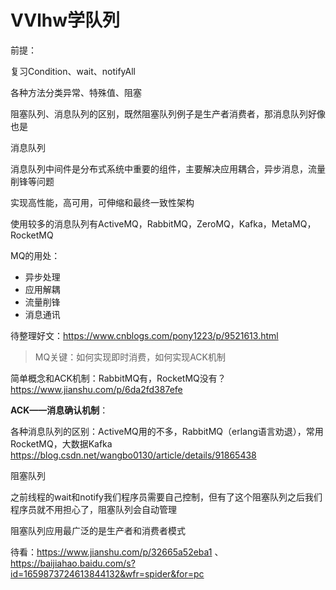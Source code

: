 # VVlhw学队列

前提：

复习Condition、wait、notifyAll

各种方法分类异常、特殊值、阻塞

阻塞队列、消息队列的区别，既然阻塞队列例子是生产者消费者，那消息队列好像也是



消息队列

消息队列中间件是分布式系统中重要的组件，主要解决应用耦合，异步消息，流量削锋等问题

实现高性能，高可用，可伸缩和最终一致性架构

使用较多的消息队列有ActiveMQ，RabbitMQ，ZeroMQ，Kafka，MetaMQ，RocketMQ

MQ的用处：

- 异步处理
- 应用解耦
- 流量削锋
- 消息通讯

待整理好文：https://www.cnblogs.com/pony1223/p/9521613.html



> MQ关键：如何实现即时消费，如何实现ACK机制

简单概念和ACK机制：RabbitMQ有，RocketMQ没有？ https://www.jianshu.com/p/6da2fd387efe

**ACK——消息确认机制**：

各种消息队列的区别：ActiveMQ用的不多，RabbitMQ（erlang语言劝退），常用RocketMQ，大数据Kafka https://blog.csdn.net/wangbo0130/article/details/91865438





阻塞队列

之前线程的wait和notify我们程序员需要自己控制，但有了这个阻塞队列之后我们程序员就不用担心了，阻塞队列会自动管理

阻塞队列应用最广泛的是生产者和消费者模式

待看：https://www.jianshu.com/p/32665a52eba1 、 https://baijiahao.baidu.com/s?id=1659873724613844132&wfr=spider&for=pc